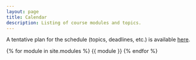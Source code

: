 ```yaml
---
layout: page
title: Calendar
description: Listing of course modules and topics.
---
```


A tentative plan for the schedule (topics, deadlines, etc.) is available [here](https://docs.google.com/spreadsheets/d/1YJQVkr_j-k0zsgNZ0fYbNI6ECc8P5-3V-GuGbEy5GKQ/edit?usp=sharing).


{% for module in site.modules %}
{{ module }}
{% endfor %}
